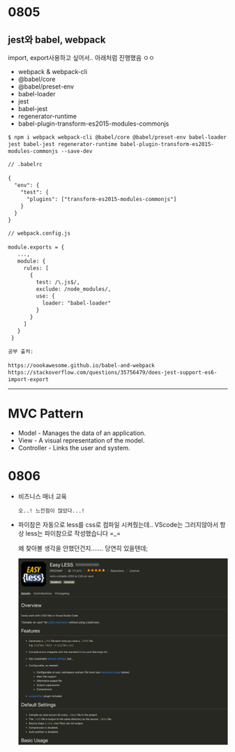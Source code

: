 # 0805

## jest와 babel, webpack



import, export사용하고 싶어서.. 아래처럼 진행했음 ㅇㅇ

- webpack & webpack-cli
- @babel/core
- @babel/preset-env
- babel-loader
- jest
- babel-jest
- regenerator-runtime
- babel-plugin-transform-es2015-modules-commonjs

```
$ npm i webpack webpack-cli @babel/core @babel/preset-env babel-loader jest babel-jest regenerator-runtime babel-plugin-transform-es2015-modules-commonjs --save-dev
```

```
// .babelrc

{
  "env": {
    "test": {
      "plugins": ["transform-es2015-modules-commonjs"]
    }
  }
}
```

```
// webpack.config.js

module.exports = {
   ...,
   module: {
     rules: [
       {
         test: /\.js$/,
         exclude: /node_modules/,
         use: {
           loader: "babel-loader"
         }
       }
     ]
   }
 }
```

```
공부 출처:

https://oookawesome.github.io/babel-and-webpack
https://stackoverflow.com/questions/35756479/does-jest-support-es6-import-export
```





---

# MVC Pattern

- Model - Manages the data of an application.
- View - A visual representation of the model.
- Controller - Links the user and system.



# 0806

- 비즈니스 매너 교육

  ```
  오..! 느낀점이 많았다...!
  ```

- 파이참은 자동으로 less를 css로 컴파일 시켜줬는데.. VScode는 그러지않아서 항상 less는 파이참으로 작성했습니다 =_=

  왜 찾아볼 생각을 안했던건지....... 당연히 있을텐데;

  ![easy less](../pic/easy_less.png)

